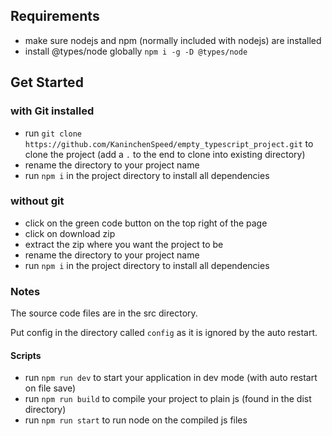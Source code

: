 ## Requirements

- make sure nodejs and npm (normally included with nodejs) are installed
- install @types/node globally `npm i -g -D @types/node`


## Get Started

### with Git installed

- run `git clone https://github.com/KaninchenSpeed/empty_typescript_project.git` to clone the project (add a `.` to the end to clone into existing directory)
- rename the directory to your project name
- run `npm i` in the project directory to install all dependencies


### without git

- click on the green code button on the top right of the page
- click on download zip
- extract the zip where you want the project to be
- rename the directory to your project name
- run `npm i` in the project directory to install all dependencies

### Notes

The source code files are in the src directory.

Put config in the directory called `config` as it is ignored by the auto restart.

#### Scripts
- run `npm run dev` to start your application in dev mode (with auto restart on file save)
- run `npm run build` to compile your project to plain js (found in the dist directory)
- run `npm run start` to run node on the compiled js files
